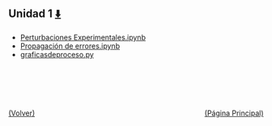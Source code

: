 
<html>
<body>
<h2>Unidad 1 <a href="https://downgit.github.io/#/home?url=https://github.com/Apuntes-FIUBA/Apuntes-Electronica/tree/main/95 - Computación/9504 - Analisis Numerico I/Comision Schwarz-Sosa/Clases Practica/Unidad 1" style="font-size:20px">  ⬇️ </a></h2>
<ul>
    <li><a href="Perturbaciones Experimentales.ipynb">Perturbaciones Experimentales.ipynb</a></li>
    <li><a href="Propagación de errores.ipynb">Propagación de errores.ipynb</a></li>
    <li><a href="graficasdeproceso.py">graficasdeproceso.py</a></li>
</ul>
</body>
</html>




<br><br><br><br><br><a href="../" style="float: left">(Volver)</a> <a href="https://apuntes-fiuba.github.io/Apuntes-Electronica" style="float: right">(Página Principal)</a>
